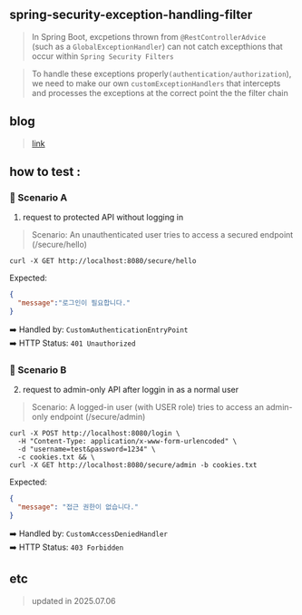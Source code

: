 ## spring-security-exception-handling-filter
> In Spring Boot, excpetions thrown from `@RestControllerAdvice` </br>
(such as a `GlobalExceptionHandler`) can not catch excepthions that occur within `Spring Security Filters`

> To handle these exceptions properly`(authentication/authorization`),</br> we need to make our own `customExceptionHandlers` that intercepts and processes the exceptions at the correct point the the filter chain

## blog
> [link](https://2eungwoo.tistory.com/entry/Spring-Security-Exception-%EA%B7%B8%EB%A0%87%EA%B2%8C-%EC%9E%A1%EB%8A%94%EA%B1%B0-%EC%95%84%EB%8B%8C%EB%8D%B0)

## how to test : 
### 📌 Scenario A
1. request to protected API without logging in
> Scenario: An unauthenticated user tries to access a secured endpoint (/secure/hello)
```shell
curl -X GET http://localhost:8080/secure/hello
```
Expected:
```json
{
  "message":"로그인이 필요합니다."
}
```
➡️ Handled by: `CustomAuthenticationEntryPoint`</br>
➡️ HTTP Status: `401 Unauthorized`

### 📌 Scenario B
2. request to admin-only API after loggin in as a normal user
> Scenario: A logged-in user (with USER role) tries to access an admin-only endpoint (/secure/admin)
```shell
curl -X POST http://localhost:8080/login \
  -H "Content-Type: application/x-www-form-urlencoded" \
  -d "username=test&password=1234" \
  -c cookies.txt && \
curl -X GET http://localhost:8080/secure/admin -b cookies.txt
```
Expected:
```json
{
  "message": "접근 권한이 없습니다."
}
```
➡️ Handled by: `CustomAccessDeniedHandler`</br>
➡️ HTTP Status: `403 Forbidden`



## etc
> updated in 2025.07.06
